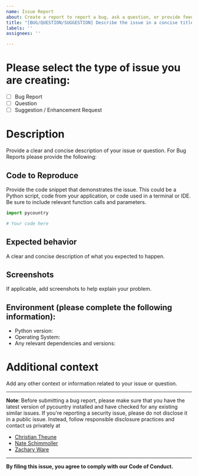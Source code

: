 ```yaml
---
name: Issue Report
about: Create a report to report a bug, ask a question, or provide feedback
title: "[BUG/QUESTION/SUGGESTION] Describe the issue in a concise title"
labels: ''
assignees: ''

---
```


# **Please select the type of issue you are creating:**

- [ ] Bug Report
- [ ] Question
- [ ] Suggestion / Enhancement Request

# **Description**

Provide a clear and concise description of your issue or question. For Bug Reports please provide the following: 

## **Code to Reproduce**

Provide the code snippet that demonstrates the issue. This could be a Python script, code from your application, or code used in a terminal or IDE. Be sure to include relevant function calls and parameters.

``` python
import pycountry

# Your code here
```

## **Expected behavior**

A clear and concise description of what you expected to happen.

## **Screenshots**

If applicable, add screenshots to help explain your problem.

## **Environment (please complete the following information):**

- Python version:
- Operating System:
- Any relevant dependencies and versions:

# **Additional context**

Add any other context or information related to your issue or question.

---

**Note**: Before submitting a bug report, please make sure that you have the latest version of pycountry installed and have checked for any existing similar issues. If you're reporting a security issue, please do not disclose it in a public issue. Instead, follow responsible disclosure practices and contact us privately at 

- [Christian Theune](mailto:ct@flyingcircus.io)
- [Nate Schimmoller](mailto:nschimmo@gmail.com)
- [Zachary Ware](mailto:zachary.ware@gmail.com)

---

**By filing this issue, you agree to comply with our Code of Conduct.**

